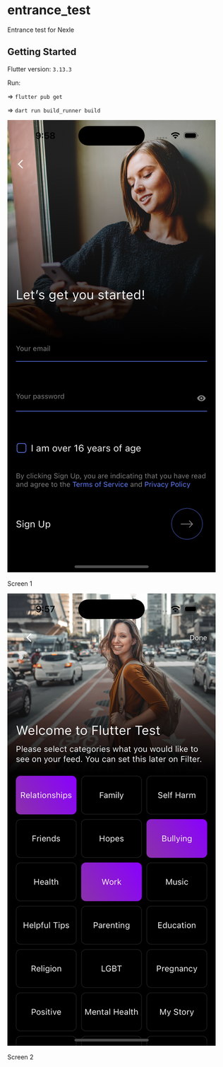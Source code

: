 # entrance_test

Entrance test for Nexle

## Getting Started

Flutter version: `3.13.3`

Run:

=> `flutter pub get`

=> `dart run build_runner build`

![Screenshot 1](screenshots/screen_1.png)

Screen 1

![Screenshot 2](screenshots/screen_2.png)

Screen 2